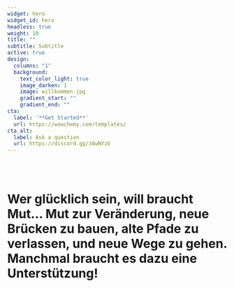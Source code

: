 ```yaml
---
widget: hero
widget_id: hero
headless: true
weight: 10
title: ""
subtitle: Subtitle
active: true
design:
  columns: "1"
  background:
    text_color_light: true
    image_darken: 1
    image: willkommen.jpg
    gradient_start: ""
    gradient_end: ""
cta:
  label: '**Get Started**'
  url: https://wowchemy.com/templates/
cta_alt:
  label: Ask a question
  url: https://discord.gg/z8wNYzb
---
```

<!--StartFragment-->

<br>

<br>

# Wer glücklich sein, will braucht Mut... Mut zur Veränderung, neue Brücken zu bauen, alte Pfade zu verlassen, und neue Wege zu gehen. Manchmal braucht es dazu eine Unterstützung!

<br>

<br>

<br>

<br>

<br>

<br>

<br>

<br>

<br>

<br>

<br>

<br>

<!--EndFragment-->
